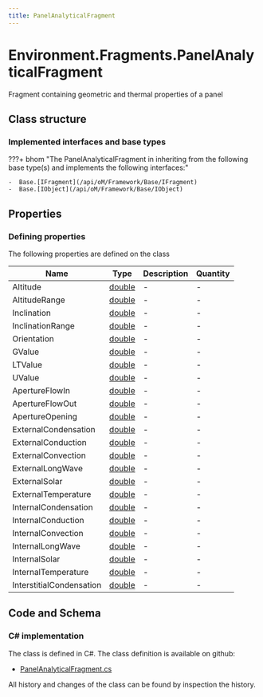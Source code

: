 ```yaml
---
title: PanelAnalyticalFragment
---
```


# Environment.Fragments.PanelAnalyticalFragment

Fragment containing geometric and thermal properties of a panel

## Class structure

### Implemented interfaces and base types

???+ bhom "The PanelAnalyticalFragment in inheriting from the following base type(s) and implements the following interfaces:"

    -  Base.[IFragment](/api/oM/Framework/Base/IFragment)
    -  Base.[IObject](/api/oM/Framework/Base/IObject)


## Properties



### Defining properties

The following properties are defined on the class

| Name             | Type             | Description      | Quantity         |
|------------------|------------------|------------------|------------------|
| Altitude | [double](https://learn.microsoft.com/en-us/dotnet/api/System.Double?view=netstandard-2.0) | - | - |
| AltitudeRange | [double](https://learn.microsoft.com/en-us/dotnet/api/System.Double?view=netstandard-2.0) | - | - |
| Inclination | [double](https://learn.microsoft.com/en-us/dotnet/api/System.Double?view=netstandard-2.0) | - | - |
| InclinationRange | [double](https://learn.microsoft.com/en-us/dotnet/api/System.Double?view=netstandard-2.0) | - | - |
| Orientation | [double](https://learn.microsoft.com/en-us/dotnet/api/System.Double?view=netstandard-2.0) | - | - |
| GValue | [double](https://learn.microsoft.com/en-us/dotnet/api/System.Double?view=netstandard-2.0) | - | - |
| LTValue | [double](https://learn.microsoft.com/en-us/dotnet/api/System.Double?view=netstandard-2.0) | - | - |
| UValue | [double](https://learn.microsoft.com/en-us/dotnet/api/System.Double?view=netstandard-2.0) | - | - |
| ApertureFlowIn | [double](https://learn.microsoft.com/en-us/dotnet/api/System.Double?view=netstandard-2.0) | - | - |
| ApertureFlowOut | [double](https://learn.microsoft.com/en-us/dotnet/api/System.Double?view=netstandard-2.0) | - | - |
| ApertureOpening | [double](https://learn.microsoft.com/en-us/dotnet/api/System.Double?view=netstandard-2.0) | - | - |
| ExternalCondensation | [double](https://learn.microsoft.com/en-us/dotnet/api/System.Double?view=netstandard-2.0) | - | - |
| ExternalConduction | [double](https://learn.microsoft.com/en-us/dotnet/api/System.Double?view=netstandard-2.0) | - | - |
| ExternalConvection | [double](https://learn.microsoft.com/en-us/dotnet/api/System.Double?view=netstandard-2.0) | - | - |
| ExternalLongWave | [double](https://learn.microsoft.com/en-us/dotnet/api/System.Double?view=netstandard-2.0) | - | - |
| ExternalSolar | [double](https://learn.microsoft.com/en-us/dotnet/api/System.Double?view=netstandard-2.0) | - | - |
| ExternalTemperature | [double](https://learn.microsoft.com/en-us/dotnet/api/System.Double?view=netstandard-2.0) | - | - |
| InternalCondensation | [double](https://learn.microsoft.com/en-us/dotnet/api/System.Double?view=netstandard-2.0) | - | - |
| InternalConduction | [double](https://learn.microsoft.com/en-us/dotnet/api/System.Double?view=netstandard-2.0) | - | - |
| InternalConvection | [double](https://learn.microsoft.com/en-us/dotnet/api/System.Double?view=netstandard-2.0) | - | - |
| InternalLongWave | [double](https://learn.microsoft.com/en-us/dotnet/api/System.Double?view=netstandard-2.0) | - | - |
| InternalSolar | [double](https://learn.microsoft.com/en-us/dotnet/api/System.Double?view=netstandard-2.0) | - | - |
| InternalTemperature | [double](https://learn.microsoft.com/en-us/dotnet/api/System.Double?view=netstandard-2.0) | - | - |
| InterstitialCondensation | [double](https://learn.microsoft.com/en-us/dotnet/api/System.Double?view=netstandard-2.0) | - | - |


## Code and Schema

### C# implementation

The class is defined in C#. The class definition is available on github:

- [PanelAnalyticalFragment.cs](https://github.com/BHoM/BHoM/blob/develop/Environment_oM/Fragments\PanelAnalyticalFragment.cs)

All history and changes of the class can be found by inspection the history.
